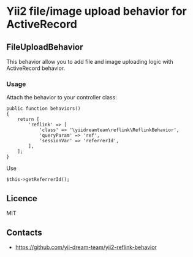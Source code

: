 # Yii2 file/image upload behavior for ActiveRecord #
 
## FileUploadBehavior ##

This behavior allow you to add file and image uploading logic with ActiveRecord behavior.

### Usage ###
Attach the behavior to your controller class:

    public function behaviors()
    {
        return [
            'reflink' => [
                'class' => '\yiidreamteam\reflink\ReflinkBehavior',
                'queryParam' => 'ref',
                'sessionVar' => 'referrerId',
            ],
        ];
    }

Use 
    
    $this->getReferrerId();

    
## Licence ##

MIT
    
## Contacts ##

* https://github.com/yii-dream-team/yii2-reflink-behavior